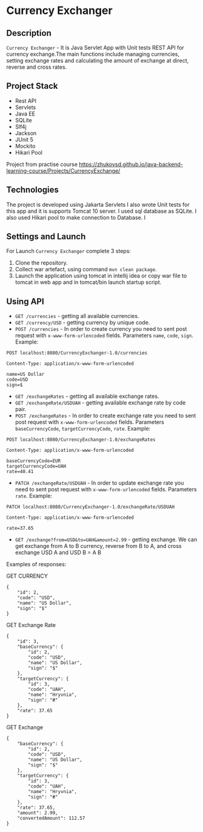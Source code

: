 # Currency Exchanger
## Description
`Currency Exchanger` - It is Java Servlet App with Unit tests REST API for currency exchange.The main functions include managing currencies, setting exchange rates and calculating the amount of exchange at direct, reverse and cross rates.
## Project Stack
* Rest API
* Servlets
* Java EE
* SQLite
* Slf4j
* Jackson
* JUnit 5
* Mockito
* Hikari Pool

Project from practise course https://zhukovsd.github.io/java-backend-learning-course/Projects/CurrencyExchange/

## Technologies
The project is developed using Jakarta Servlets I also wrote Unit tests for this app and it is supports Tomcat 10 server. I used sql database as SQLite. I also used Hikari pool to make connection to Database. I

## Settings and Launch
For Launch `Currency Exchanger` complete 3 steps:
1. Clone the repository.
2. Collect war artefact, using command `mvn clean package`.
3. Launch the application using tomcat in intellij idea or copy war file to tomcat in web app and in tomcat/bin launch startup script.

## Using API
- `GET /currencies` - getting all available currencies.
- `GET /currency/USD` - getting currency by unique code.
- `POST /currencies` - In order to create currency you need to sent post request with `x-www-form-urlencoded` fields. Parameters `name`, `code`, `sign`. Example:
```
POST localhost:8080/CurrencyExchanger-1.0/currencies

Content-Type: application/x-www-form-urlencoded

name=US Dollar
code=USD
sign=$
```
- `GET /exchangeRates` - getting all available exchange rates.
- `GET /exchangeRate/USDUAH` - getting available exchange rate by code pair.
- `POST /exchangeRates` - In order to create exchange rate you need to sent post request with `x-www-form-urlencoded` fields. Parameters `baseCurrencyCode`, `targetCurrencyCode`, `rate`. Example:
```
POST localhost:8080/CurrencyExchanger-1.0/exchangeRates

Content-Type: application/x-www-form-urlencoded

baseCurrencyCode=EUR
targetCurrencyCode=UAH
rate=40.41
```
- `PATCH /exchangeRate/USDUAH` - In order to update exchange rate you need to sent post request with `x-www-form-urlencoded` fields. Parameters `rate`. Example:
```
PATCH localhost:8080/CurrencyExchanger-1.0/exchangeRate/USDUAH

Content-Type: application/x-www-form-urlencoded

rate=37.65  
```
- `GET /exchange?from=USD&to=UAH&amount=2.99` - getting exchange.
We can get exchange from A to B currency, reverse from B to A, and cross exchange USD A and USD B = A B

Examples of responses:

GET CURRENCY
```
{
    "id": 2,
    "code": "USD",
    "name": "US Dollar",
    "sign": "$"
}
```
GET Exchange Rate
```
{
    "id": 3,
    "baseCurrency": {
        "id": 2,
        "code": "USD",
        "name": "US Dollar",
        "sign": "$"
    },
    "targetCurrency": {
        "id": 3,
        "code": "UAH",
        "name": "Hryvnia",
        "sign": "₴"
    },
    "rate": 37.65
}
```
GET Exchange
```
{
    "baseCurrency": {
        "id": 2,
        "code": "USD",
        "name": "US Dollar",
        "sign": "$"
    },
    "targetCurrency": {
        "id": 3,
        "code": "UAH",
        "name": "Hryvnia",
        "sign": "₴"
    },
    "rate": 37.65,
    "amount": 2.99,
    "convertedAmount": 112.57
}
```
